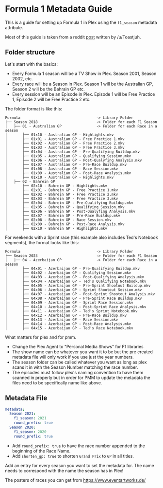 # Formula 1 Metadata Guide

This is a guide for setting up Formula 1 in Plex using the `f1_season` metadata attribute.

Most of this guide is taken from a reddit [post](https://www.reddit.com/r/PleX/comments/tdzp8x/formula_1_library_with_automatic_metadata/) written by /u/Toastjuh.

## Folder structure

Let's start with the basics:

* Every Formula 1 season will be a TV Show in Plex. Season 2001, Season 2002, etc.
* Every race will be a Season in Plex. Season 1 will be the Australian GP, Season 2 will be the Bahrain GP etc.
* Every session will be an Episode in Plex. Episode 1 will be Free Practice 1, Episode 2 will be Free Practice 2 etc.

The folder format is like this:
```
Formula                                   -> Library Folder
├── Season 2018                           -> Folder for each F1 Season
│   ├── 01 - Australian GP                -> Folder for each Race in a season
│       ├── 01x10 - Australian GP - Highlights.mkv
│       ├── 01x01 - Australian GP - Free Practice 1.mkv
│       ├── 01x02 - Australian GP - Free Practice 2.mkv
│       ├── 01x03 - Australian GP - Free Practice 3.mkv
│       ├── 01x04 - Australian GP - Pre-Qualifying Buildup.mkv
│       ├── 01x05 - Australian GP - Qualifying Session.mkv
│       ├── 01x06 - Australian GP - Post-Qualyfing Analysis.mkv
│       ├── 01x07 - Australian GP - Pre-Race Buildup.mkv
│       ├── 01x08 - Australian GP - Race Session.mkv
│       ├── 01x09 - Australian GP - Post-Race Analysis.mkv
│       ├── 01x10 - Australian GP - Highlights.mkv
│   ├── 02 - Bahrein GP
│       ├── 02x10 - Bahrein GP - Highlights.mkv
│       ├── 02x01 - Bahrein GP - Free Practice 1.mkv
│       ├── 02x02 - Bahrein GP - Free Practice 2.mkv
│       ├── 02x03 - Bahrein GP - Free Practice 3.mkv
│       ├── 02x04 - Bahrein GP - Pre-Qualifying Buildup.mkv
│       ├── 02x05 - Bahrein GP - Qualifying Session.mkv
│       ├── 02x06 - Bahrein GP - Post-Qualyfing Analysis.mkv
│       ├── 02x07 - Bahrein GP - Pre-Race Buildup.mkv
│       ├── 02x08 - Bahrein GP - Race Session.mkv
│       ├── 02x09 - Bahrein GP - Post-Race Analysis.mkv
│       ├── 02x10 - Bahrein GP - Highlights.mkv
```

For weekends with a Sprint race (this example also includes Ted's Notebook segments), the format looks like this:
```
Formula                                   -> Library Folder
├── Season 2023                           -> Folder for each F1 Season
│   ├── 04 - Azerbaijan GP                -> Folder for each Race in a season
│       ├── 04x01 - Azerbaijan GP - Pre-Qualifying Buildup.mkv
│       ├── 04x02 - Azerbaijan GP - Qualifying Session.mkv
│       ├── 04x03 - Azerbaijan GP - Post-Qualifying Analysis.mkv
│       ├── 04x04 - Azerbaijan GP - Ted's Qualifying Notebook.mkv
│       ├── 04x05 - Azerbaijan GP - Pre-Sprint Shootout Buildup.mkv
│       ├── 04x06 - Azerbaijan GP - Sprint Shootout Session.mkv
│       ├── 04x07 - Azerbaijan GP - Post-Sprint Shootout Analysis.mkv
│       ├── 04x08 - Azerbaijan GP - Pre-Sprint Race Buildup.mkv
│       ├── 04x09 - Azerbaijan GP - Sprint Race Session.mkv
│       ├── 04x10 - Azerbaijan GP - Post-Sprint Race Analysis.mkv
│       ├── 04x11 - Azerbaijan GP - Ted's Sprint Notebook.mkv
│       ├── 04x12 - Azerbaijan GP - Pre-Race Buildup.mkv
│       ├── 04x13 - Azerbaijan GP - Race Session.mkv
│       ├── 04x14 - Azerbaijan GP - Post-Race Analysis.mkv
│       ├── 04x15 - Azerbaijan GP - Ted's Race Notebook.mkv
```

What matters for plex and for pmm.

* Change the Plex Agent to "Personal Media Shows" for F1 libraries
* The show name can be whatever you want it to be but the pre created metadata file will only work if you use just the year numbers.
* The season folder can be called whatever you want as long as plex scans it in with the Season Number matching the race number.
* The episodes must follow plex's naming convention to have them scanned in properly but in order for PMM to update the metadata the files need to be specifically name like above.

## Metadata File

```yaml
metadata:
  Season 2021:
    f1_season: 2021
    round_prefix: true
  Season 2020:
    f1_season: 2020
    round_prefix: true
```

* Add `round_prefix: true` to have the race number appended to the beginning of the Race Name.
* Add `shorten_gp: true` to shorten `Grand Prix` to `GP` in all titles.

Add an entry for every season you want to set the metadata for. The name needs to correspond with the name the season has in Plex!

The posters of races you can get from https://www.eventartworks.de/
